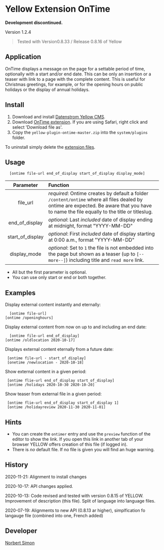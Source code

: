 # Yellow Extension OnTime 

**Development discontinued.**

Version 1.2.4

> Tested with Version0.8.33 / Release 0.8.16 of Yellow

## Application

OnTime displays a message on the page for a settable period of time, optionally with a start and/or end date. This can be only an insertion or a teaser with link to a page with the complete content. This is useful for Christmas greetings, for example, or for the opening hours on public holidays or the display of annual holidays.


## Install

1. Download and install [Datenstrom Yellow CMS](https://github.com/datenstrom/yellow/).
2. Download [OnTime extension](https://github.com/BsNoSi/yellow-extension-ontime/archive/master.zip ).  If you are using Safari, right click and select 'Download file as'.
3. Copy the `yellow-plugin-ontime-master.zip` into the `system/plugins` folder.
 
To uninstall simply delete the [extension files](extension.ini).

## Usage

      [ontime file-url end_of_display start_of_display display_mode]

| Parameter | Function |
| :---:  | :--- |
| file_url | *required*: Ontime creates by default a folder `/content/ontime` where all files dealed by ontime are expected. Be aware that you have to name the file equally to the title or titleslug. |
| end_of_display | *optional*: Last *included* date of display ending at midnight, format "YYYY-MM-DD" |
| start_of_display | *optional*: First *included* date of display starting at 0:00 a.m., format "YYYY-MM-DD" |
| display_mode | *optional*: Set to `1` the file is not embedded into the page but shown as a teaser (up to `[--more--]`) including title and `read more` link. |

- All but the first parameter is optional.
- You can use only start or end or both together.

## Examples

Display external content instantly and eternally:

      [ontime file-url]  
	[ontime /openinghours]
	
Display external content from now on up to and including an end date:   

      [ontime file-url end_of_display] 
	[ontime /oldlocation 2020-10-17]

Displays external content eternally from a future date:     

     [ontime file-url - start_of_display] 
     [onetime /newlocation - 2020-10-18]

Show external content in a given period:     

     [ontime flie-url end_of_display start_of_display] 
     [ontime /holidays 2020-10-30 2020-10-20]

Show teaser from external file in a given period:

     [ontime flie-url end_of_display start_of_display 1] 
     [ontime /holidayreview 2020-11-30 2020-11-01]


## Hints

- You can create the `ontimer` entry and use the `preview` function of the editor to show the link. If you open this link in another tab of your browser YELLOW offers creation of this file (if logged in).
- There is *no* default file. If no file is given you will find an huge warning.


## History

2020-11-21: Alignment to install changes

2020-10-17: API changes applied.

2020-10-13: Code revised and tested with version 0.8.15 of YELLOW. Improvement of description (this file). Split of language into language files.

2020-07-19: Alignments to new API (0.8.13 ar higher), simplfication fo langauge file (combined into one, French added)

## Developer

[Norbert Simon](https://nosi.de) 
